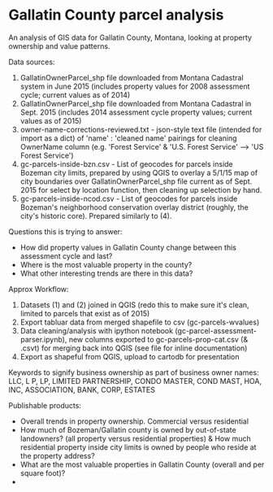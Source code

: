 # Gallatin County parcel analysis

An analysis of GIS data for Gallatin County, Montana, looking at property ownership and value patterns.

Data sources:
1) GallatinOwnerParcel_shp file downloaded from Montana Cadastral system in June 2015 (includes property values for 2008 assessment cycle; current values as of 2014)
2) GallatinOwnerParcel_shp file downloaded from Montana Cadastral in Sept. 2015 (includes 2014 assessment cycle property values; current values as of 2015)
3) owner-name-corrections-reviewed.txt - json-style text file (intended for import as a dict) of 'name' : 'cleaned name' pairings for cleaning OwnerName column (e.g. 'Forest Service' & 'U.S. Forest Service' --> 'US Forest Service')
4) gc-parcels-inside-bzn.csv - List of geocodes for parcels inside Bozeman city limits, prepared by using QGIS to overlay a 5/1/15 map of city boundaries over GallatinOwnerParcel_shp file current as of Sept. 2015 for select by location function, then cleaning up selection by hand.
5) gc-parcels-inside-ncod.csv - List of geocodes for parcels inside Bozeman's neighborhood conservation overlay district (roughly, the city's historic core). Prepared similarly to (4). 


Questions this is trying to answer:
- How did property values in Gallatin County change between this assessment cycle and last?
- Where is the most valuable property in the county?
- What other interesting trends are there in this data?


Approx Workflow:
1) Datasets (1) and (2) joined in QGIS (redo this to make sure it's clean, limited to parcels that exist as of 2015)
2) Export tabluar data from merged shapefile to csv (gc-parcels-wvalues)
3) Data cleaning/analysis with ipython notebook (gc-parcel-assessment-parser.ipynb), new columns exported to gc-parcels-prop-cat.csv (& .csvt) for merging back into QGIS (see file for inline documentation)
4) Export as shapeful from QGIS, upload to cartodb for presentation


Keywords to signify business ownership as part of business owner names:
LLC, L P, LP, LIMITED PARTNERSHIP, CONDO MASTER, COND MAST, HOA, INC, ASSOCIATION, BANK, CORP, ESTATES

Publishable products:
- Overall trends in property ownership. Commercial versus residential
- How much of Bozeman/Gallatin county is owned by out-of-state landowners? (all property versus residential properties) & How much residential property inside city limits is owned by people who reside at the property address?
- What are the most valuable properties in Gallatin County (overall and per square foot)?
- 